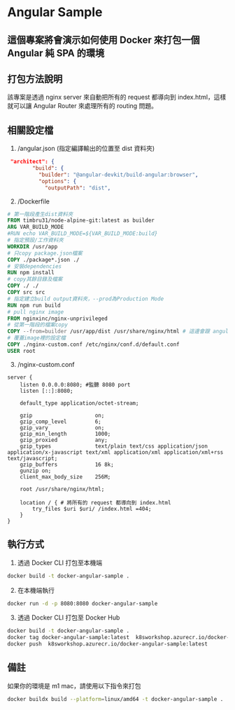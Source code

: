 # Angular Sample

## 這個專案將會演示如何使用 Docker 來打包一個 Angular 純 SPA 的環境

## 打包方法說明

該專案是透過 nginx server 來自動把所有的 request 都導向到 index.html，這樣就可以讓 Angular Router 來處理所有的 routing 問題。

## 相關設定檔

1. /angular.json (指定編譯輸出的位置至 dist 資料夾)
```json
 "architect": {
        "build": {
          "builder": "@angular-devkit/build-angular:browser",
          "options": {
            "outputPath": "dist",
```
2. /Dockerfile
```dockerfile
# 第一階段產生dist資料夾
FROM timbru31/node-alpine-git:latest as builder
ARG VAR_BUILD_MODE
#RUN echo VAR_BUILD_MODE=${VAR_BUILD_MODE:build}
# 指定預設/工作資料夾
WORKDIR /usr/app
# 只copy package.json檔案
COPY ./package*.json ./
# 安裝dependencies
RUN npm install
# copy其餘目錄及檔案
COPY ./ ./
COPY src src
# 指定建立build output資料夾，--prod為Production Mode
RUN npm run build
# pull nginx image
FROM nginxinc/nginx-unprivileged
# 從第一階段的檔案copy
COPY --from=builder /usr/app/dist /usr/share/nginx/html # 這邊會跟 angular.json 切齊
# 覆蓋image裡的設定檔
COPY ./nginx-custom.conf /etc/nginx/conf.d/default.conf
USER root


```
3. /nginx-custom.conf
```nginx
server {
    listen 0.0.0.0:8080; #監聽 8080 port
    listen [::]:8080;

    default_type application/octet-stream;

    gzip                    on;
    gzip_comp_level         6;
    gzip_vary               on;
    gzip_min_length         1000;
    gzip_proxied            any;
    gzip_types              text/plain text/css application/json application/x-javascript text/xml application/xml application/xml+rss text/javascript;
    gzip_buffers            16 8k;
    gunzip on;
    client_max_body_size    256M;

    root /usr/share/nginx/html;

    location / { # 將所有的 request 都導向到 index.html
        try_files $uri $uri/ /index.html =404;
    }
}
```

## 執行方式


1. 透過 Docker CLI 打包至本機端
```bash
docker build -t docker-angular-sample . 
```
2. 在本機端執行
```bash
docker run -d -p 8080:8080 docker-angular-sample
```
3. 透過 Docker CLI 打包至 Docker Hub
```bash
docker build -t docker-angular-sample .
docker tag docker-angular-sample:latest  k8sworkshop.azurecr.io/docker-angular-sample:latest
docker push  k8sworkshop.azurecr.io/docker-angular-sample:latest
```

## 備註

如果你的環境是 m1 mac，請使用以下指令來打包

```bash
docker buildx build --platform=linux/amd64 -t docker-angular-sample . 
```
